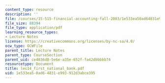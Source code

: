```yaml
---
content_type: resource
description: ''
file: /courses/15-515-financial-accounting-fall-2003/1e533ea50ad64831e993912d3abce395_lec14_first_national_bank.pdf
file_size: 88394
file_type: application/pdf
learning_resource_types:
- Lecture Notes
license: https://creativecommons.org/licenses/by-nc-sa/4.0/
ocw_type: OCWFile
parent_title: Lecture Notes
parent_type: CourseSection
parent_uid: ce4836d8-5e6e-a35e-652f-fa42dbbbbb74
resourcetype: Document
title: lec14_first_national_bank.pdf
uid: 1e533ea5-0ad6-4831-e993-912d3abce395
---
```

